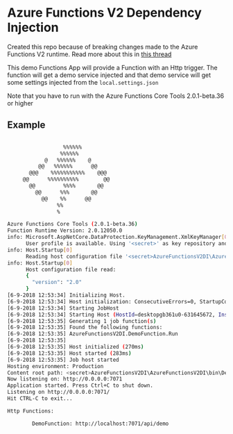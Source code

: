 # Azure Functions V2 Dependency Injection
Created this repo because of breaking changes made to the Azure Functions V2 runtime.
Read more about this in [this thread](https://github.com/Azure/azure-webjobs-sdk/issues/1865)

This demo Functions App will provide a Function with an Http trigger.
The function will get a demo service injected and that demo service will get some settings injected from the `local.settings.json`

Note that you have to run with the Azure Functions Core Tools 2.0.1-beta.36 or higher
## Example
```bash

                  %%%%%%
                 %%%%%%
            @   %%%%%%    @
          @@   %%%%%%      @@
       @@@    %%%%%%%%%%%    @@@
     @@      %%%%%%%%%%        @@
       @@         %%%%       @@
         @@      %%%       @@
           @@    %%      @@
                %%
                %

Azure Functions Core Tools (2.0.1-beta.36)
Function Runtime Version: 2.0.12050.0
info: Microsoft.AspNetCore.DataProtection.KeyManagement.XmlKeyManager[0]
      User profile is available. Using '<secret>' as key repository and Windows DPAPI to encrypt keys at rest.
info: Host.Startup[0]
      Reading host configuration file '<secret>AzureFunctionsV2DI\AzureFunctionsV2DI\bin\Debug\netstandard2.0\host.json'
info: Host.Startup[0]
      Host configuration file read:
      {
        "version": "2.0"
      }
[6-9-2018 12:53:34] Initializing Host.
[6-9-2018 12:53:34] Host initialization: ConsecutiveErrors=0, StartupCount=1
[6-9-2018 12:53:34] Starting JobHost
[6-9-2018 12:53:34] Starting Host (HostId=desktopgb361u0-631645672, InstanceId=9640d50a-7409-49af-b20f-d23f0df54e2a, Version=2.0.12050.0, ProcessId=38508, AppDomainId=1, Debug=False, FunctionsExtensionVersion=)
[6-9-2018 12:53:35] Generating 1 job function(s)
[6-9-2018 12:53:35] Found the following functions:
[6-9-2018 12:53:35] AzureFunctionsV2DI.DemoFunction.Run
[6-9-2018 12:53:35]
[6-9-2018 12:53:35] Host initialized (270ms)
[6-9-2018 12:53:35] Host started (283ms)
[6-9-2018 12:53:35] Job host started
Hosting environment: Production
Content root path: <secret>AzureFunctionsV2DI\AzureFunctionsV2DI\bin\Debug\netstandard2.0
Now listening on: http://0.0.0.0:7071
Application started. Press Ctrl+C to shut down.
Listening on http://0.0.0.0:7071/
Hit CTRL-C to exit...

Http Functions:

        DemoFunction: http://localhost:7071/api/demo
```

